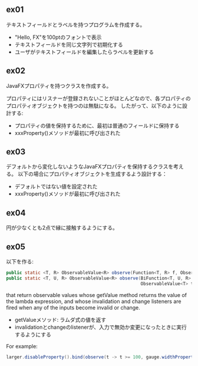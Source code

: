 ## ex01

テキストフィールドとラベルを持つプログラムを作成する。

* "Hello, FX"を100ptのフォントで表示
* テキストフィールドを同じ文字列で初期化する
* ユーザがテキストフィールドを編集したらラベルを更新する

## ex02

JavaFXプロパティを持つクラスを作成する。

プロパティにはリスナーが登録されないことがほとんどなので、各プロパティのプロパティオブジェクトを持つのは無駄になる。
したがって、以下のように設計する:

* プロパティの値を保持するために、最初は普通のフィールドに保持する
* xxxProperty()メソッドが最初に呼び出された

## ex03

デフォルトから変化しないようなJavaFXプロパティを保持するクラスを考える。
以下の場合にプロパティオブジェクトを生成するよう設計する：

* デフォルトではない値を設定された
* xxxProperty()メソッドが最初に呼び出された

## ex04

円が少なくとも2点で縁に接触するようにする。

## ex05

以下を作る:

```java
public static <T, R> ObservableValue<R> observe(Function<T, R> f, ObservableValue<T> t)
public static <T, U, R> ObservableValue<R> observe(BiFunction<T, U, R> f,
                                                   ObservableValue<T> t, ObservableValue<U> u)
```

that return observable values whose getValue method returns the value of the lambda expression, and whose invalidation and change listeners are fired when any of the inputs become invalid or change. 

* getValueメソッド: ラムダ式の値を返す
* invalidationとchangeのlistenerが、入力で無効か変更になったときに実行するようにする

For example:

```java
larger.disableProperty().bind(observe(t -> t >= 100, gauge.widthProperty()));
```

